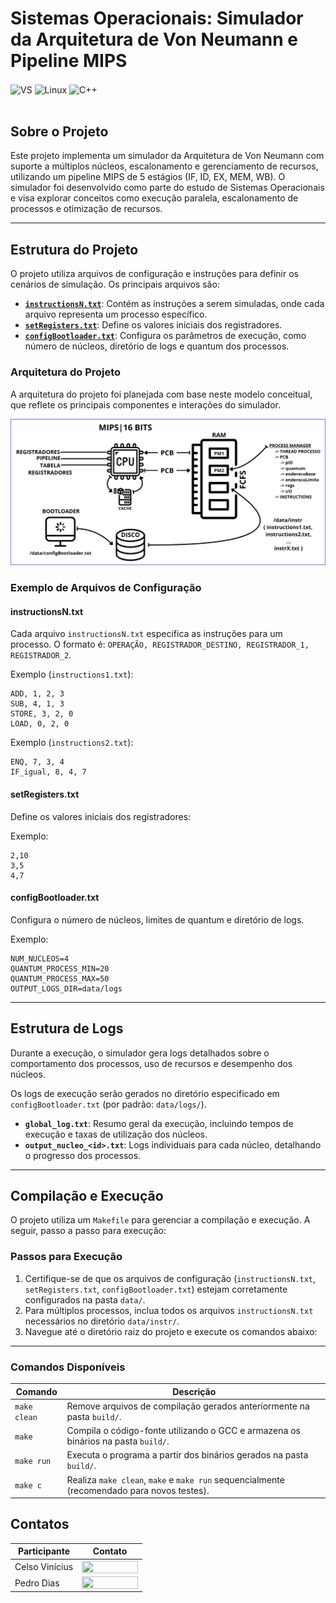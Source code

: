 # Sistemas Operacionais: Simulador da Arquitetura de Von Neumann e Pipeline MIPS

<div style="display: inline_block">
  <img align="center" alt="VS" src="https://img.shields.io/badge/Visual_Studio_Code-0078D4?style=for-the-badge&logo=visual%20studio%20code&logoColor=white" />
  <img align="center" alt="Linux" src="https://img.shields.io/badge/Linux-FCC624?style=for-the-badge&logo=linux&logoColor=black" />
  <img align="center" alt="C++" src="https://img.shields.io/badge/C%2B%2B-00599C?style=for-the-badge&logo=c%2B%2B&logoColor=white" />
</div><br/>

## Sobre o Projeto

Este projeto implementa um simulador da Arquitetura de Von Neumann com suporte a múltiplos núcleos, escalonamento e gerenciamento de recursos, utilizando um pipeline MIPS de 5 estágios (IF, ID, EX, MEM, WB). O simulador foi desenvolvido como parte do estudo de Sistemas Operacionais e visa explorar conceitos como execução paralela, escalonamento de processos e otimização de recursos.

---

## Estrutura do Projeto

O projeto utiliza arquivos de configuração e instruções para definir os cenários de simulação. Os principais arquivos são:

- **[`instructionsN.txt`](https://github.com/celzin/Simulador_SO/tree/main/data/instr)**: Contém as instruções a serem simuladas, onde cada arquivo representa um processo específico.
- **[`setRegisters.txt`](https://github.com/celzin/Simulador_SO/blob/main/data/setRegisters.txt)**: Define os valores iniciais dos registradores.
- **[`configBootloader.txt`](https://github.com/celzin/Simulador_SO/blob/main/data/configBootloader.txt)**: Configura os parâmetros de execução, como número de núcleos, diretório de logs e quantum dos processos.

### Arquitetura do Projeto

A arquitetura do projeto foi planejada com base neste modelo conceitual, que reflete os principais componentes e interações do simulador.

![alt text](image.png)

### Exemplo de Arquivos de Configuração

#### instructionsN.txt

Cada arquivo `instructionsN.txt` especifica as instruções para um processo. O formato é:
`OPERAÇÃO, REGISTRADOR_DESTINO, REGISTRADOR_1, REGISTRADOR_2`.

Exemplo (`instructions1.txt`):

```
ADD, 1, 2, 3
SUB, 4, 1, 3
STORE, 3, 2, 0
LOAD, 0, 2, 0
```

Exemplo (`instructions2.txt`):

```
ENQ, 7, 3, 4
IF_igual, 8, 4, 7
```

#### setRegisters.txt

Define os valores iniciais dos registradores:

Exemplo:

```
2,10
3,5
4,7
```

#### configBootloader.txt

Configura o número de núcleos, limites de quantum e diretório de logs.

Exemplo:

```
NUM_NUCLEOS=4
QUANTUM_PROCESS_MIN=20
QUANTUM_PROCESS_MAX=50
OUTPUT_LOGS_DIR=data/logs
```

---

## Estrutura de Logs

Durante a execução, o simulador gera logs detalhados sobre o comportamento dos processos, uso de recursos e desempenho dos núcleos.

Os logs de execução serão gerados no diretório especificado em `configBootloader.txt` (por padrão: `data/logs/`).

- **`global_log.txt`**: Resumo geral da execução, incluindo tempos de execução e taxas de utilização dos núcleos.
- **`output_nucleo_<id>.txt`**: Logs individuais para cada núcleo, detalhando o progresso dos processos.

---

## Compilação e Execução

O projeto utiliza um `Makefile` para gerenciar a compilação e execução. A seguir, passo a passo para execução:

### Passos para Execução

1. Certifique-se de que os arquivos de configuração (`instructionsN.txt`, `setRegisters.txt`, `configBootloader.txt`) estejam corretamente configurados na pasta `data/`.
2. Para múltiplos processos, inclua todos os arquivos `instructionsN.txt` necessários no diretório `data/instr/`.
3. Navegue até o diretório raiz do projeto e execute os comandos abaixo:

---

### Comandos Disponíveis

| Comando      | Descrição                                                                                  |
| ------------ | ------------------------------------------------------------------------------------------ |
| `make clean` | Remove arquivos de compilação gerados anteriormente na pasta `build/`.                     |
| `make`       | Compila o código-fonte utilizando o GCC e armazena os binários na pasta `build/`.          |
| `make run`   | Executa o programa a partir dos binários gerados na pasta `build/`.                        |
| `make c`     | Realiza `make clean`, `make` e `make run` sequencialmente (recomendado para novos testes). |

## Contatos

| Participante   | Contato                                                                                                                                                                                |
| -------------- | -------------------------------------------------------------------------------------------------------------------------------------------------------------------------------------- |
| Celso Vinícius | <a href="https://github.com/celzin"><img align="center" height="20px" width="90px" src="https://img.shields.io/badge/GitHub-181717?style=for-the-badge&logo=github&logoColor=white"/>  |
| Pedro Dias     | <a href="https://github.com/peudias"><img align="center" height="20px" width="90px" src="https://img.shields.io/badge/GitHub-181717?style=for-the-badge&logo=github&logoColor=white"/> |

